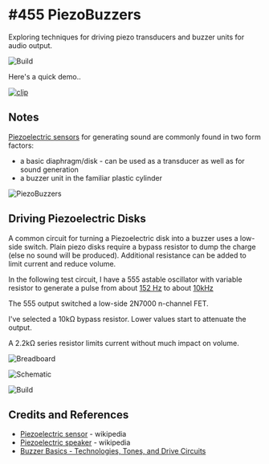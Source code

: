 # #455 PiezoBuzzers

Exploring techniques for driving piezo transducers and buzzer units for audio output.

![Build](./assets/PiezoBuzzers_build.jpg?raw=true)

Here's a quick demo..

[![clip](https://img.youtube.com/vi/TUH7J-5sV4k/0.jpg)](https://www.youtube.com/watch?v=TUH7J-5sV4k)

## Notes

[Piezoelectric sensors](https://en.wikipedia.org/wiki/Piezoelectric_sensor) for generating sound are commonly found in two form factors:

* a basic diaphragm/disk - can be used as a transducer as well as for sound generation
* a buzzer unit in the familiar plastic cylinder

![PiezoBuzzers](./assets/PiezoBuzzers.jpg?raw=true)


## Driving Piezoelectric Disks

A common circuit for turning a Piezoelectric disk into a buzzer uses a low-side switch.
Plain piezo disks require a bypass resistor to dump the charge (else no sound will be produced).
Additional resistance can be added to limit current and reduce volume.

In the following test circuit, I have a 555 astable oscillator with variable resistor to generate
a pulse from about
[152 Hz](https://visual555.tardate.com/?mode=astable&r1=1&r2=100&c=0.047) to about
[10kHz](https://visual555.tardate.com/?mode=astable&r1=1&r2=1&c=0.047)

The 555 output switched a low-side 2N7000 n-channel FET.

I've selected a 10kΩ bypass resistor. Lower values start to attenuate the output.

A 2.2kΩ series resistor limits current without much impact on volume.

![Breadboard](./assets/PiezoBuzzers_bb.jpg?raw=true)

![Schematic](./assets/PiezoBuzzers_schematic.jpg?raw=true)

![Build](./assets/PiezoBuzzers_build.jpg?raw=true)

## Credits and References

* [Piezoelectric sensor](https://en.wikipedia.org/wiki/Piezoelectric_sensor) - wikipedia
* [Piezoelectric speaker](https://en.wikipedia.org/wiki/Piezoelectric_speaker) - wikipedia
* [Buzzer Basics - Technologies, Tones, and Drive Circuits](https://www.cuidevices.com/blog/buzzer-basics-technologies-tones-and-driving-circuits)
